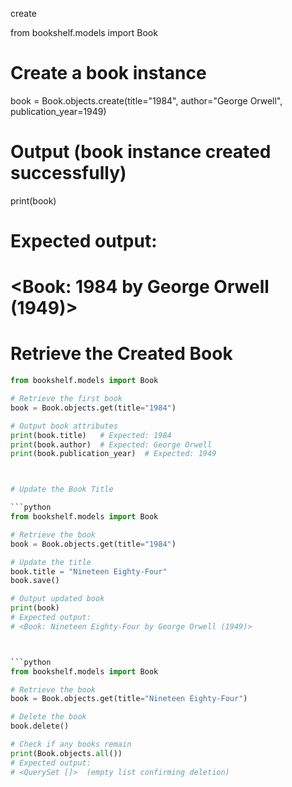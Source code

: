create


from bookshelf.models import Book

# Create a book instance
book = Book.objects.create(title="1984", author="George Orwell", publication_year=1949)

# Output (book instance created successfully)
print(book)
# Expected output:
# <Book: 1984 by George Orwell (1949)>



# Retrieve the Created Book

```python
from bookshelf.models import Book

# Retrieve the first book
book = Book.objects.get(title="1984")

# Output book attributes
print(book.title)   # Expected: 1984
print(book.author)  # Expected: George Orwell
print(book.publication_year)  # Expected: 1949



# Update the Book Title

```python
from bookshelf.models import Book

# Retrieve the book
book = Book.objects.get(title="1984")

# Update the title
book.title = "Nineteen Eighty-Four"
book.save()

# Output updated book
print(book)
# Expected output:
# <Book: Nineteen Eighty-Four by George Orwell (1949)>



```python
from bookshelf.models import Book

# Retrieve the book
book = Book.objects.get(title="Nineteen Eighty-Four")

# Delete the book
book.delete()

# Check if any books remain
print(Book.objects.all())
# Expected output:
# <QuerySet []>  (empty list confirming deletion)

